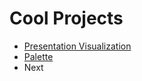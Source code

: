 # Cool Projects
- [Presentation Visualization](./presentation-visualization/index.js)
- [Palette](./palette/index.html)
- Next